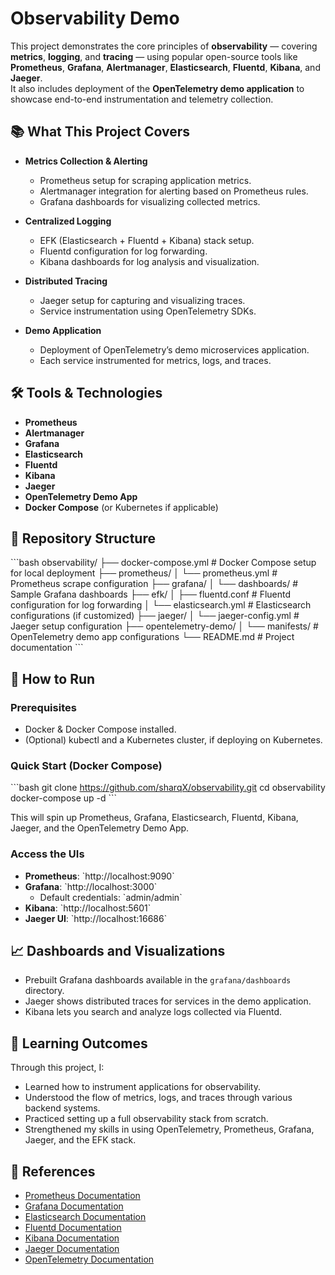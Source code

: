
# Observability Demo

This project demonstrates the core principles of **observability** — covering **metrics**, **logging**, and **tracing** — using popular open-source tools like **Prometheus**, **Grafana**, **Alertmanager**, **Elasticsearch**, **Fluentd**, **Kibana**, and **Jaeger**.  
It also includes deployment of the **OpenTelemetry demo application** to showcase end-to-end instrumentation and telemetry collection.

## 📚 What This Project Covers

- **Metrics Collection & Alerting**
  - Prometheus setup for scraping application metrics.
  - Alertmanager integration for alerting based on Prometheus rules.
  - Grafana dashboards for visualizing collected metrics.

- **Centralized Logging**
  - EFK (Elasticsearch + Fluentd + Kibana) stack setup.
  - Fluentd configuration for log forwarding.
  - Kibana dashboards for log analysis and visualization.

- **Distributed Tracing**
  - Jaeger setup for capturing and visualizing traces.
  - Service instrumentation using OpenTelemetry SDKs.

- **Demo Application**
  - Deployment of OpenTelemetry’s demo microservices application.
  - Each service instrumented for metrics, logs, and traces.

## 🛠️ Tools & Technologies

- **Prometheus**
- **Alertmanager**
- **Grafana**
- **Elasticsearch**
- **Fluentd**
- **Kibana**
- **Jaeger**
- **OpenTelemetry Demo App**
- **Docker Compose** (or Kubernetes if applicable)

## 📂 Repository Structure

\`\`\`bash
observability/
├── docker-compose.yml         # Docker Compose setup for local deployment
├── prometheus/
│   └── prometheus.yml          # Prometheus scrape configuration
├── grafana/
│   └── dashboards/             # Sample Grafana dashboards
├── efk/
│   ├── fluentd.conf            # Fluentd configuration for log forwarding
│   └── elasticsearch.yml       # Elasticsearch configurations (if customized)
├── jaeger/
│   └── jaeger-config.yml       # Jaeger setup configuration
├── opentelemetry-demo/
│   └── manifests/              # OpenTelemetry demo app configurations
└── README.md                   # Project documentation
\`\`\`

## 🚀 How to Run

### Prerequisites

- Docker & Docker Compose installed.
- (Optional) kubectl and a Kubernetes cluster, if deploying on Kubernetes.

### Quick Start (Docker Compose)

\`\`\`bash
git clone https://github.com/sharqX/observability.git
cd observability
docker-compose up -d
\`\`\`

This will spin up Prometheus, Grafana, Elasticsearch, Fluentd, Kibana, Jaeger, and the OpenTelemetry Demo App.

### Access the UIs

- **Prometheus**: \`http://localhost:9090\`
- **Grafana**: \`http://localhost:3000\`
  - Default credentials: \`admin/admin\`
- **Kibana**: \`http://localhost:5601\`
- **Jaeger UI**: \`http://localhost:16686\`

## 📈 Dashboards and Visualizations

- Prebuilt Grafana dashboards available in the `grafana/dashboards` directory.
- Jaeger shows distributed traces for services in the demo application.
- Kibana lets you search and analyze logs collected via Fluentd.

## 📖 Learning Outcomes

Through this project, I:
- Learned how to instrument applications for observability.
- Understood the flow of metrics, logs, and traces through various backend systems.
- Practiced setting up a full observability stack from scratch.
- Strengthened my skills in using OpenTelemetry, Prometheus, Grafana, Jaeger, and the EFK stack.

## 📎 References

- [Prometheus Documentation](https://prometheus.io/docs/introduction/overview/)
- [Grafana Documentation](https://grafana.com/docs/)
- [Elasticsearch Documentation](https://www.elastic.co/guide/en/elasticsearch/reference/current/index.html)
- [Fluentd Documentation](https://docs.fluentd.org/)
- [Kibana Documentation](https://www.elastic.co/guide/en/kibana/current/index.html)
- [Jaeger Documentation](https://www.jaegertracing.io/docs/)
- [OpenTelemetry Documentation](https://opentelemetry.io/docs/)
